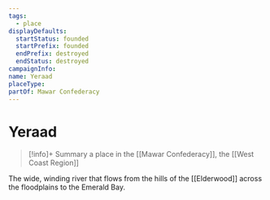 ```yaml
---
tags:
  - place
displayDefaults:
  startStatus: founded
  startPrefix: founded
  endPrefix: destroyed
  endStatus: destroyed
campaignInfo: 
name: Yeraad
placeType: 
partOf: Mawar Confederacy
---
```

# Yeraad
>[!info]+ Summary
> a place in the [[Mawar Confederacy]], the [[West Coast Region]]

The wide, winding river that flows from the hills of the [[Elderwood]] across the floodplains to the Emerald Bay. 

